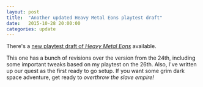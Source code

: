 ```yaml
---
layout: post
title:  "Another updated Heavy Metal Eons playtest draft"
date:   2015-10-28 20:00:00
categories: update
---
```

There's a [new playtest draft of _Heavy Metal Eons_](https://drive.google.com/open?id=0B5pV27F3R0veOFRZVm1MX21EamM)
available.

This one has a bunch of revisions over the version from the 24th, including
some important tweaks based on my playtest on the 26th. Also, I've written up
our quest as the first ready to go setup. If you want some grim dark space
adventure, get ready to *overthrow the slave empire!*
